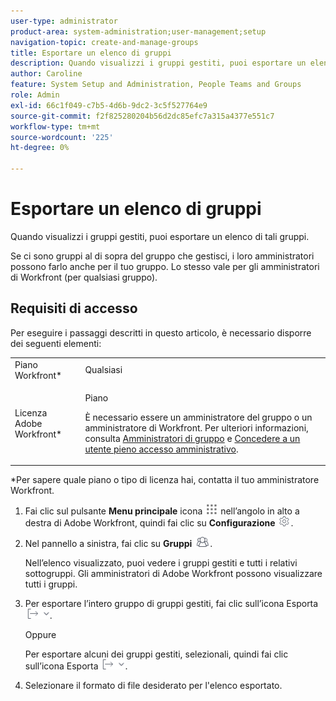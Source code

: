 ```yaml
---
user-type: administrator
product-area: system-administration;user-management;setup
navigation-topic: create-and-manage-groups
title: Esportare un elenco di gruppi
description: Quando visualizzi i gruppi gestiti, puoi esportare un elenco di tali gruppi.
author: Caroline
feature: System Setup and Administration, People Teams and Groups
role: Admin
exl-id: 66c1f049-c7b5-4d6b-9dc2-3c5f527764e9
source-git-commit: f2f825280204b56d2dc85efc7a315a4377e551c7
workflow-type: tm+mt
source-wordcount: '225'
ht-degree: 0%

---
```


# Esportare un elenco di gruppi

Quando visualizzi i gruppi gestiti, puoi esportare un elenco di tali gruppi.

Se ci sono gruppi al di sopra del gruppo che gestisci, i loro amministratori possono farlo anche per il tuo gruppo. Lo stesso vale per gli amministratori di Workfront (per qualsiasi gruppo).

## Requisiti di accesso

Per eseguire i passaggi descritti in questo articolo, è necessario disporre dei seguenti elementi:

<table style="table-layout:auto"> 
 <col> 
 <col> 
 <tbody> 
  <tr> 
   <td role="rowheader">Piano Workfront*</td> 
   <td>Qualsiasi</td> 
  </tr> 
  <tr> 
   <td role="rowheader">Licenza Adobe Workfront*</td> 
   <td> <p>Piano </p> <p>È necessario essere un amministratore del gruppo o un amministratore di Workfront. Per ulteriori informazioni, consulta <a href="../../../administration-and-setup/manage-groups/group-roles/group-administrators.md" class="MCXref xref">Amministratori di gruppo</a> e <a href="../../../administration-and-setup/add-users/configure-and-grant-access/grant-a-user-full-administrative-access.md" class="MCXref xref">Concedere a un utente pieno accesso amministrativo</a>.</p> </td> 
  </tr> 
 </tbody> 
</table>

&#42;Per sapere quale piano o tipo di licenza hai, contatta il tuo amministratore Workfront.

1. Fai clic sul pulsante **Menu principale** icona ![](assets/main-menu-icon.png) nell’angolo in alto a destra di Adobe Workfront, quindi fai clic su **Configurazione** ![](assets/gear-icon-settings.png).

1. Nel pannello a sinistra, fai clic su **Gruppi** ![](assets/groups-icon.png).

   Nell’elenco visualizzato, puoi vedere i gruppi gestiti e tutti i relativi sottogruppi. Gli amministratori di Adobe Workfront possono visualizzare tutti i gruppi.

1. Per esportare l’intero gruppo di gruppi gestiti, fai clic sull’icona Esporta ![](assets/export.png).

   Oppure

   Per esportare alcuni dei gruppi gestiti, selezionali, quindi fai clic sull’icona Esporta ![](assets/export.png).

1. Selezionare il formato di file desiderato per l&#39;elenco esportato.
